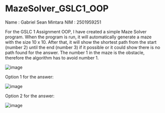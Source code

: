 # MazeSolver_GSLC1_OOP
Name : Gabriel Sean Mintara
NIM  : 2501959251

For the GSLC 1 Assignment OOP, I have created a simple Maze Solver program. When the program is run, it will automatically generate a maze with the size 10 x 10. After that, it will show the shortest path from the start (number 2) until the end (number 3) if it possible or it could show there is no path found for the answer. The number 1 in the maze is the obstacle, therefore the algorithm has to avoid number 1.

![image](https://user-images.githubusercontent.com/127777965/224802062-8c867651-5791-4e8b-9352-97104bb8d83d.png)


Option 1 for the answer:

![image](https://user-images.githubusercontent.com/127777965/224803596-df901827-f96b-405e-93ba-40a47d4e8424.png)


Option 2 for the answer:

![image](https://user-images.githubusercontent.com/127777965/224803678-6ac5dfb3-056b-4f65-837c-95c6d8dfd48d.png)
